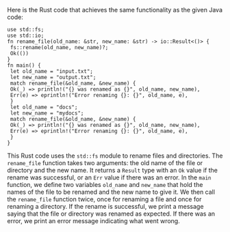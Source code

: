 Here is the Rust code that achieves the same functionality as the given Java code:
```
use std::fs;
use std::io;
fn rename_file(old_name: &str, new_name: &str) -> io::Result<()> {
 fs::rename(old_name, new_name)?;
 Ok(())
}
fn main() {
 let old_name = "input.txt";
 let new_name = "output.txt";
 match rename_file(&old_name, &new_name) {
 Ok(_) => println!("{} was renamed as {}", old_name, new_name),
 Err(e) => eprintln!("Error renaming {}: {}", old_name, e),
 }
 let old_name = "docs";
 let new_name = "mydocs";
 match rename_file(&old_name, &new_name) {
 Ok(_) => println!("{} was renamed as {}", old_name, new_name),
 Err(e) => eprintln!("Error renaming {}: {}", old_name, e),
 }
}
```
This Rust code uses the `std::fs` module to rename files and directories. The `rename_file` function takes two arguments: the old name of the file or directory and the new name. It returns a `Result` type with an `Ok` value if the rename was successful, or an `Err` value if there was an error.
In the `main` function, we define two variables `old_name` and `new_name` that hold the names of the file to be renamed and the new name to give it. We then call the `rename_file` function twice, once for renaming a file and once for renaming a directory.
If the rename is successful, we print a message saying that the file or directory was renamed as expected. If there was an error, we print an error message indicating what went wrong.

